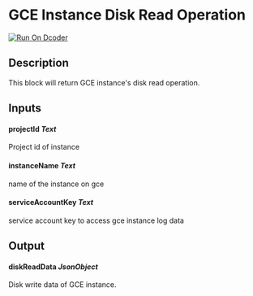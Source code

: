 # GCE Instance Disk Read Operation

[![Run On Dcoder](https://static-content.dcoder.tech/dcoder-assets/run-on-dcoder.svg)](https://code.dcoder.tech/feed/block/60ebc709a5137a1535a2bd48)

## Description

This block will return GCE instance's disk read operation.

## Inputs

#### **projectId** _Text_

Project id of instance

#### **instanceName** _Text_

name of the instance on gce

#### **serviceAccountKey** _Text_

service account key to access gce instance log data

## Output

#### **diskReadData** _JsonObject_

Disk write data of GCE instance.
